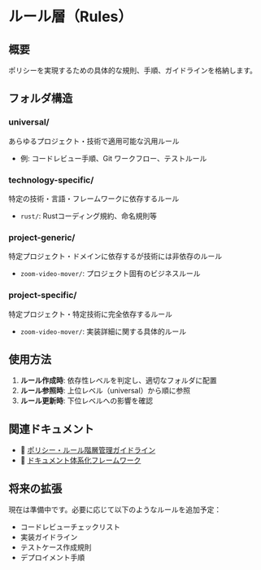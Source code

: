 # ルール層（Rules）

## 概要
ポリシーを実現するための具体的な規則、手順、ガイドラインを格納します。

## フォルダ構造

### universal/
あらゆるプロジェクト・技術で適用可能な汎用ルール
- 例: コードレビュー手順、Git ワークフロー、テストルール

### technology-specific/
特定の技術・言語・フレームワークに依存するルール
- `rust/`: Rustコーディング規約、命名規則等

### project-generic/
特定プロジェクト・ドメインに依存するが技術には非依存のルール
- `zoom-video-mover/`: プロジェクト固有のビジネスルール

### project-specific/
特定プロジェクト・特定技術に完全依存するルール
- `zoom-video-mover/`: 実装詳細に関する具体的ルール

## 使用方法

1. **ルール作成時**: 依存性レベルを判定し、適切なフォルダに配置
2. **ルール参照時**: 上位レベル（universal）から順に参照
3. **ルール更新時**: 下位レベルへの影響を確認

## 関連ドキュメント

- 📄 [ポリシー・ルール階層管理ガイドライン](../policies/universal/policy_rule_hierarchy_guidelines.md)
- 📄 [ドキュメント体系化フレームワーク](../policies/universal/document_hierarchy_framework.md)

## 将来の拡張

現在は準備中です。必要に応じて以下のようなルールを追加予定：
- コードレビューチェックリスト
- 実装ガイドライン
- テストケース作成規則
- デプロイメント手順